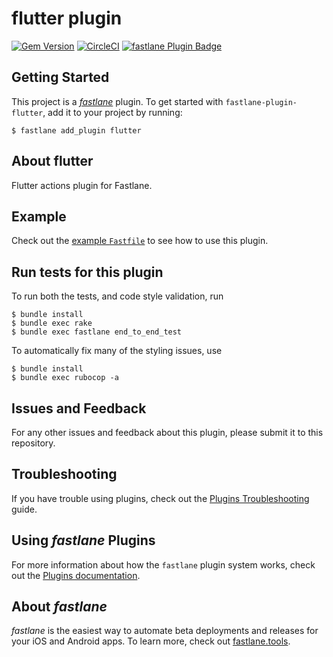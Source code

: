 # flutter plugin

[![Gem Version](https://badge.fury.io/rb/fastlane-plugin-flutter.svg)](https://badge.fury.io/rb/fastlane-plugin-flutter)
[![CircleCI](https://circleci.com/gh/dotdoom/fastlane-plugin-flutter.svg?style=shield)](https://circleci.com/gh/dotdoom/fastlane-plugin-flutter)
[![fastlane Plugin Badge](https://rawcdn.githack.com/fastlane/fastlane/master/fastlane/assets/plugin-badge.svg)](https://rubygems.org/gems/fastlane-plugin-flutter)

## Getting Started

This project is a [_fastlane_](https://github.com/fastlane/fastlane) plugin. To get started with `fastlane-plugin-flutter`, add it to your project by running:

```shell
$ fastlane add_plugin flutter
```

## About flutter

Flutter actions plugin for Fastlane.

## Example

Check out the [example `Fastfile`](fastlane/Fastfile) to see how to use this plugin.

## Run tests for this plugin

To run both the tests, and code style validation, run

```shell
$ bundle install
$ bundle exec rake
$ bundle exec fastlane end_to_end_test
```

To automatically fix many of the styling issues, use

```shell
$ bundle install
$ bundle exec rubocop -a
```

## Issues and Feedback

For any other issues and feedback about this plugin, please submit it to this repository.

## Troubleshooting

If you have trouble using plugins, check out the [Plugins Troubleshooting](https://docs.fastlane.tools/plugins/plugins-troubleshooting/) guide.

## Using _fastlane_ Plugins

For more information about how the `fastlane` plugin system works, check out the [Plugins documentation](https://docs.fastlane.tools/plugins/create-plugin/).

## About _fastlane_

_fastlane_ is the easiest way to automate beta deployments and releases for your iOS and Android apps. To learn more, check out [fastlane.tools](https://fastlane.tools).
